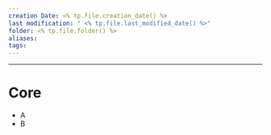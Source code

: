 ```yaml
---
creation Date: <% tp.file.creation_date() %>
last modification: " <% tp.file.last_modified_date() %>"
folder: <% tp.file.folder() %>
aliases: 
tags:
---
```

___

# Core

- A
- B

#